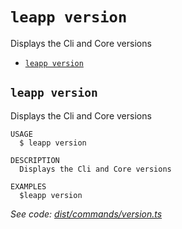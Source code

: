 `leapp version`
===============

Displays the Cli and Core versions

* [`leapp version`](#leapp-version)

## `leapp version`

Displays the Cli and Core versions

```
USAGE
  $ leapp version

DESCRIPTION
  Displays the Cli and Core versions

EXAMPLES
  $leapp version
```

_See code: [dist/commands/version.ts](https://github.com/noovolari/leapp/blob/v0.1.42/dist/commands/version.ts)_

